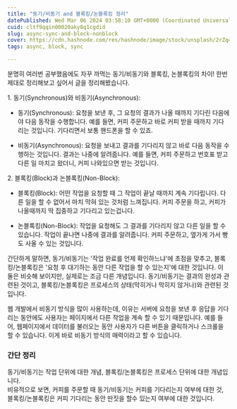 ```yaml
---
title: "동기/비동기 and 블록킹/논블록킹 정리"
datePublished: Wed Mar 06 2024 03:58:10 GMT+0000 (Coordinated Universal Time)
cuid: cltf9qqin00020aky8q1cgdid
slug: async-sync-and-block-nonblock
cover: https://cdn.hashnode.com/res/hashnode/image/stock/unsplash/2rZq49uGxLk/upload/ec98e776769678cd2c02b3c0adf162dc.jpeg
tags: async, block, sync

---
```


분명히 여러번 공부했음에도 자꾸 까먹는 동기/비동기와 블록킹, 논블록킹의 차이! 한번 제대로 정리해보고 싶어서 글을 정리해봤습니다.

1\. 동기(Synchronous)와 비동기(Asynchronous):

* 동기(Synchronous): 요청을 보낸 후, 그 요청의 결과가 나올 때까지 기다린 다음에야 다음 동작을 수행합니다. 예를 들면, 커피 주문하고 바로 커피 받을 때까지 기다리는 것입니다. 기다리면서 보통 핸드폰을 할 수 있죠.
    
* 비동기(Asynchronous): 요청을 보내고 결과를 기다리지 않고 바로 다음 동작을 수행하는 것입니다. 결과는 나중에 알려줍니다. 예를 들면, 커피 주문하고 번호표 받고 다른 일 마치고 왔더니, 커피 나와있으면 받는 것입니다.
    

2\. 블록킹(Block)과 논블록킹(Non-Block):

* 블록킹(Block): 어떤 작업을 요청할 때 그 작업이 끝날 때까지 계속 기다립니다. 다른 일을 할 수 없어서 마치 막혀 있는 것처럼 느껴집니다. 커피 주문을 하고, 커피가 나올때까지 딱 집중하고 기다리고 있는겁니다.
    
* 논블록킹(Non-Block): 작업을 요청해도 그 결과를 기다리지 않고 다른 일을 할 수 있습니다. 작업이 끝나면 나중에 결과를 알려줍니다. 커피 주문하고, 옆가게 가서 빵도 사올 수 있는 것입니다.
    

간단하게 말하면, 동기/비동기는 '작업 완료를 언제 확인하느냐'에 초점을 맞추고, 블록킹/논블록킹은 '요청 후 대기하는 동안 다른 작업을 할 수 있는지'에 대한 것입니다. 이 둘은 비슷해 보이지만, 실제로는 조금 다른 개념입니다. 동기/비동기는 결과의 완성과 관련된 것이고, 블록킹/논블록킹은 프로세스의 상태(막히거나 막히지 않거나)와 관련된 것입니다.

웹 개발에서 비동기 방식을 많이 사용하는데, 이유는 서버에 요청을 보낸 후 응답을 기다리는 동안에도 사용자는 페이지에서 다른 작업을 계속 할 수 있기 때문입니다. 예를 들어, 웹페이지에서 데이터를 불러오는 동안 사용자가 다른 버튼을 클릭하거나 스크롤을 할 수 있습니다. 이게 바로 비동기 방식의 매력이라고 할 수 있습니다.

### 간단 정리

동기/비동기는 작업 단위에 대한 개념, 블록킹/논블록킹은 프로세스 단위에 대한 개념입니다.  
비유적으로 보면, 커피를 주문할 때 동기/비동기는 커피를 기다리는지 여부에 대한 것, 블록킹/논블록킹은 커피 기다리는 동안 딴짓을 할수 있는지 여부에 대한 것입니다.